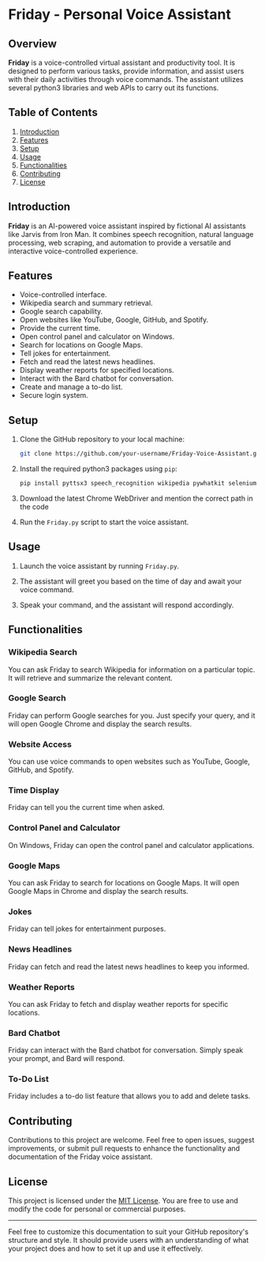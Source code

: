 
# Friday - Personal Voice Assistant

## Overview

**Friday** is a voice-controlled virtual assistant and productivity tool. It is designed to perform various tasks, provide information, and assist users with their daily activities through voice commands. The assistant utilizes several python3 libraries and web APIs to carry out its functions.

## Table of Contents

1. [Introduction](#introduction)
2. [Features](#features)
3. [Setup](#setup)
4. [Usage](#usage)
5. [Functionalities](#functionalities)
6. [Contributing](#contributing)
7. [License](#license)

## Introduction

**Friday** is an AI-powered voice assistant inspired by fictional AI assistants like Jarvis from Iron Man. It combines speech recognition, natural language processing, web scraping, and automation to provide a versatile and interactive voice-controlled experience.

## Features

- Voice-controlled interface.
- Wikipedia search and summary retrieval.
- Google search capability.
- Open websites like YouTube, Google, GitHub, and Spotify.
- Provide the current time.
- Open control panel and calculator on Windows.
- Search for locations on Google Maps.
- Tell jokes for entertainment.
- Fetch and read the latest news headlines.
- Display weather reports for specified locations.
- Interact with the Bard chatbot for conversation.
- Create and manage a to-do list.
- Secure login system.

## Setup

1. Clone the GitHub repository to your local machine:

   ```bash
   git clone https://github.com/your-username/Friday-Voice-Assistant.git
   ```

2. Install the required python3 packages using `pip`:

   ```bash
   pip install pyttsx3 speech_recognition wikipedia pywhatkit selenium requests bs4 dadjokes Bard
   ```

3. Download the latest Chrome WebDriver and mention the correct path in the code

4. Run the `Friday.py` script to start the voice assistant.

## Usage

1. Launch the voice assistant by running `Friday.py`.

2. The assistant will greet you based on the time of day and await your voice command.

3. Speak your command, and the assistant will respond accordingly.

## Functionalities

### Wikipedia Search

You can ask Friday to search Wikipedia for information on a particular topic. It will retrieve and summarize the relevant content.

### Google Search

Friday can perform Google searches for you. Just specify your query, and it will open Google Chrome and display the search results.

### Website Access

You can use voice commands to open websites such as YouTube, Google, GitHub, and Spotify.

### Time Display

Friday can tell you the current time when asked.

### Control Panel and Calculator

On Windows, Friday can open the control panel and calculator applications.

### Google Maps

You can ask Friday to search for locations on Google Maps. It will open Google Maps in Chrome and display the search results.

### Jokes

Friday can tell jokes for entertainment purposes.

### News Headlines

Friday can fetch and read the latest news headlines to keep you informed.

### Weather Reports

You can ask Friday to fetch and display weather reports for specific locations.

### Bard Chatbot

Friday can interact with the Bard chatbot for conversation. Simply speak your prompt, and Bard will respond.

### To-Do List

Friday includes a to-do list feature that allows you to add and delete tasks.

## Contributing

Contributions to this project are welcome. Feel free to open issues, suggest improvements, or submit pull requests to enhance the functionality and documentation of the Friday voice assistant.

## License

This project is licensed under the [MIT License](LICENSE). You are free to use and modify the code for personal or commercial purposes.

---

Feel free to customize this documentation to suit your GitHub repository's structure and style. It should provide users with an understanding of what your project does and how to set it up and use it effectively.
